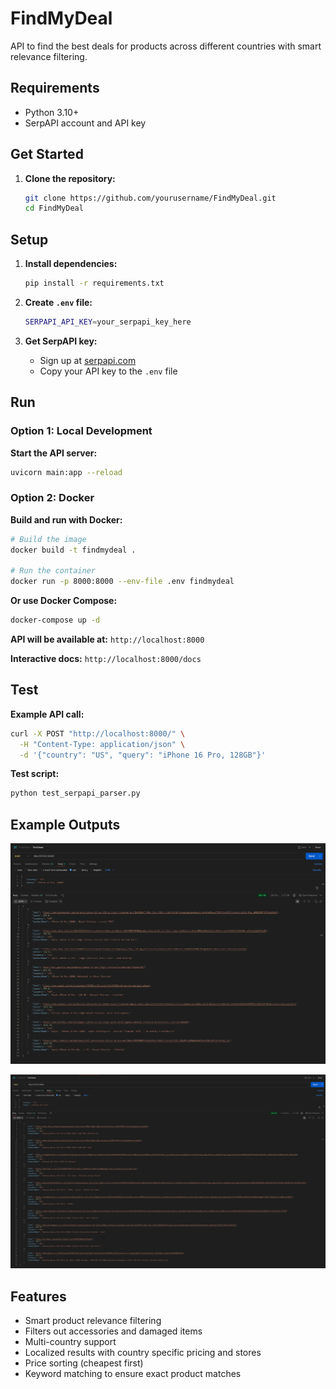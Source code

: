 # FindMyDeal

API to find the best deals for products across different countries with smart relevance filtering.

## Requirements

- Python 3.10+
- SerpAPI account and API key

## Get Started

1. **Clone the repository:**
   ```bash
   git clone https://github.com/yourusername/FindMyDeal.git
   cd FindMyDeal
   ```

## Setup

1. **Install dependencies:**
   ```bash
   pip install -r requirements.txt
   ```

2. **Create `.env` file:**
   ```bash
   SERPAPI_API_KEY=your_serpapi_key_here
   ```

3. **Get SerpAPI key:**
   - Sign up at [serpapi.com](https://serpapi.com)
   - Copy your API key to the `.env` file

## Run

### Option 1: Local Development
**Start the API server:**
```bash
uvicorn main:app --reload
```

### Option 2: Docker
**Build and run with Docker:**
```bash
# Build the image
docker build -t findmydeal .

# Run the container
docker run -p 8000:8000 --env-file .env findmydeal
```

**Or use Docker Compose:**
```bash
docker-compose up -d
```

**API will be available at:** `http://localhost:8000`

**Interactive docs:** `http://localhost:8000/docs`

## Test

**Example API call:**
```bash
curl -X POST "http://localhost:8000/" \
  -H "Content-Type: application/json" \
  -d '{"country": "US", "query": "iPhone 16 Pro, 128GB"}'
```

**Test script:**
```bash
python test_serpapi_parser.py
```

## Example Outputs

![Example API Response](output.png)

![Example API Response](output1.png)

## Features

- Smart product relevance filtering
- Filters out accessories and damaged items  
- Multi-country support
- Localized results with country specific pricing and stores
- Price sorting (cheapest first)
- Keyword matching to ensure exact product matches